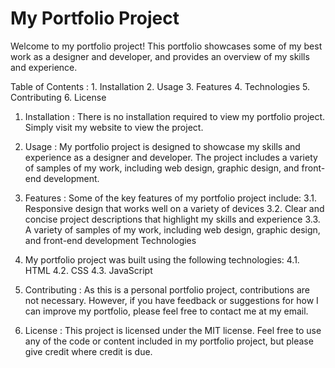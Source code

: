 # My Portfolio Project

Welcome to my portfolio project! This portfolio showcases some of my best work as a designer and developer, and provides an overview of my skills and experience.

Table of Contents : 1. Installation
                    2. Usage
                    3. Features
                    4. Technologies
                    5. Contributing
                    6. License

1. Installation : There is no installation required to view my portfolio project. Simply visit my website to view the project.

2. Usage : My portfolio project is designed to showcase my skills and experience as a designer and developer. The project includes a variety of samples of my work, including web design, graphic design, and front-end development.

3. Features : Some of the key features of my portfolio project include:
  3.1. Responsive design that works well on a variety of devices
  3.2. Clear and concise project descriptions that highlight my skills and experience
  3.3. A variety of samples of my work, including web design, graphic design, and front-end development Technologies

4. My portfolio project was built using the following technologies:
  4.1. HTML
  4.2. CSS
  4.3. JavaScript
  
5. Contributing : As this is a personal portfolio project, contributions are not necessary. However, if you have feedback or suggestions for how I can improve my portfolio, please feel free to contact me at my email.

6. License : This project is licensed under the MIT license. Feel free to use any of the code or content included in my portfolio project, but please give credit where credit is due.
